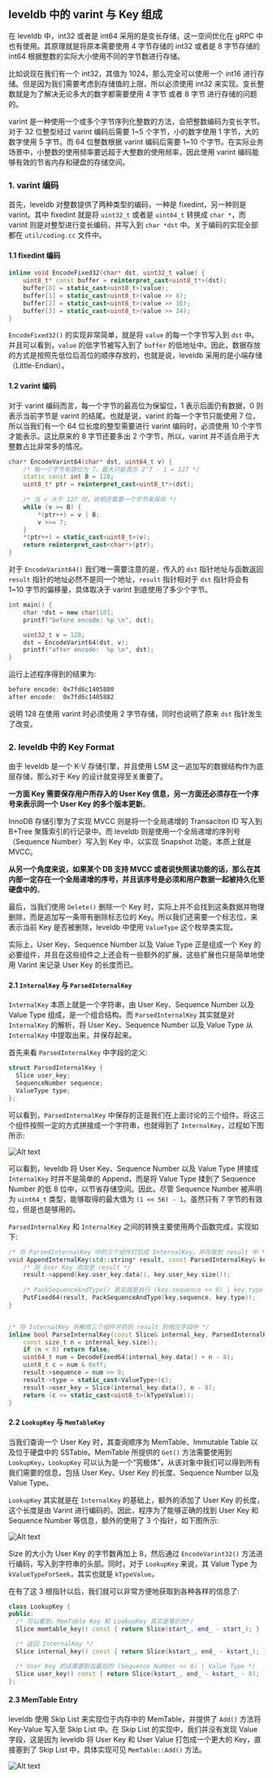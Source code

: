 ## leveldb 中的 varint 与 Key 组成

在 leveldb 中，int32 或者是 int64 采用的是变长存储，这一空间优化在 gRPC 中也有使用。其原理就是将原本需要使用 4 字节存储的 int32 或者是 8 字节存储的 int64 根据整数的实际大小使用不同的字节数进行存储。

比如说现在我们有一个 int32，其值为 1024，那么完全可以使用一个 int16 进行存储。但是因为我们需要考虑到存储值的上限，所以必须使用 int32 来实现。变长整数就是为了解决无论多大的数字都需要使用 4 字节 或者 8 字节 进行存储的问题的。

varint 是一种使用一个或多个字节序列化整数的方法，会把整数编码为变长字节。对于 32 位整型经过 varint 编码后需要 1~5 个字节，小的数字使用 1 字节，大的数字使用 5 字节。而 64 位整数根据 varint 编码后需要 1~10 个字节。在实际业务场景中，小整数的使用频率要远超于大整数的使用频率，因此使用 varint 编码能够有效的节省内存和硬盘的存储空间。


### 1. varint 编码

首先，leveldb 对整数提供了两种类型的编码，一种是 fixedint，另一种则是 varint。其中 fixedint 就是将 `uint32_t` 或者是 `uint64_t` 转换成 `char *`，而 varint 则是对整型进行变长编码，并写入到 `char *dst` 中。关于编码的实现全部都在 `util/coding.cc` 文件中。

#### 1.1 fixedint 编码

```cpp
inline void EncodeFixed32(char* dst, uint32_t value) {
    uint8_t* const buffer = reinterpret_cast<uint8_t*>(dst);
    buffer[0] = static_cast<uint8_t>(value);
    buffer[1] = static_cast<uint8_t>(value >> 8);
    buffer[2] = static_cast<uint8_t>(value >> 16);
    buffer[3] = static_cast<uint8_t>(value >> 24);
}
```

`EncodeFixed32()` 的实现非常简单，就是将 `value` 的每一个字节写入到 `dst` 中。并且可以看到，`value` 的低字节被写入到了 `buffer` 的低地址中。因此，数据存放的方式是按照先低位后高位的顺序存放的，也就是说，leveldb 采用的是小端存储（Little-Endian）。

#### 1.2 varint 编码

对于 varint 编码而言，每一个字节的最高位为保留位，1 表示后面仍有数据，0 则表示当前字节是 varint 的结尾。也就是说，varint 的每一个字节只能使用 7 位，所以当我们有一个 64 位长度的整型需要进行 varint 编码时，必须使用 10 个字节才能表示。这比原来的 8 字节还要多出 2 个字节，所以，varint 并不适合用于大整数占比非常多的情况。

```cpp
char* EncodeVarint64(char* dst, uint64_t v) {
    /* 每一个字节有效位为 7，最大只能表示 2^7 - 1 = 127 */
    static const int B = 128;
    uint8_t* ptr = reinterpret_cast<uint8_t*>(dst);
    
    /* 当 v 大于 127 时，说明还需要一个字节来保存 */
    while (v >= B) {
        *(ptr++) = v | B;
        v >>= 7;
    }
    *(ptr++) = static_cast<uint8_t>(v);
    return reinterpret_cast<char*>(ptr);
}
```

对于 `EncodeVarint64()` 我们唯一需要注意的是，传入的 `dst` 指针地址与函数返回 `result` 指针的地址必然不是同一个地址，`result` 指针相对于 `dst` 指针将会有 1~10 字节的偏移量，具体取决于 varint 到底使用了多少个字节。

```cpp
int main() {
    char *dst = new char[10];
    printf("before encode: %p \n", dst);

    uint32_t v = 128;
    dst = EncodeVarint64(dst, v);
    printf("after encode:  %p \n", dst);
}
```

运行上述程序得到的结果为:

```bash
before encode: 0x7fd6c1405880 
after encode:  0x7fd6c1405882
```

说明 128 在使用 varint 时必须使用 2 字节存储，同时也说明了原来 `dst` 指针发生了改变。



### 2. leveldb 中的 Key Format

由于 leveldb 是一个 K-V 存储引擎，并且使用 LSM 这一追加写的数据结构作为底层存储，那么对于 Key 的设计就变得至关重要了。

**一方面 Key 需要保存用户所存入的 User Key 信息，另一方面还必须存在一个序号来表示同一个 User Key 的多个版本更新**。

InnoDB 存储引擎为了实现 MVCC 则是将一个全局递增的 Transaciton ID 写入到 B+Tree 聚簇索引的行记录中。而 leveldb 则是使用一个全局递增的序列号（Sequence Number）写入到 Key 中，以实现 Snapshot 功能，本质上就是 MVCC。

**从另一个角度来说，如果某个 DB 支持 MVCC 或者说快照读功能的话，那么在其内部一定存在一个全局递增的序号，并且该序号是必须和用户数据一起被持久化至硬盘中的**。

最后，当我们使用 `Delete()` 删除一个 Key 时，实际上并不会找到这条数据并物理删除，而是追加写一条带有删除标志位的 Key。所以我们还需要一个标志位，来表示当前 Key 是否被删除，leveldb 中使用 `ValueType` 这个枚举类实现。

实际上，User Key、Sequence Number 以及 Value Type 正是组成一个 Key 的必要组件，并且在这些组件之上还会有一些额外的扩展，这些扩展也只是简单地使用 Varint 来记录 User Key 的长度而已。

#### 2.1 `InternalKey` 与 `ParsedInternalKey`

`InternalKey` 本质上就是一个字符串，由 User Key、Sequence Number 以及 Value Type 组成，是一个组合结构。而 `ParsedInternalKey` 其实就是对 `InternalKey` 的解析，将 User Key、Sequence Number 以及 Value Type 从 `InternalKey` 中提取出来，并保存起来。

首先来看 `ParsedInternalKey` 中字段的定义:

```cpp
struct ParsedInternalKey {
  Slice user_key;
  SequenceNumber sequence;
  ValueType type;
};
```

可以看到，`ParsedInternalKey` 中保存的正是我们在上面讨论的三个组件。将这三个组件按照一定的方式拼接成一个字符串，也就得到了 `InternalKey`，过程如下图所示:

![Alt text](images/1628662857506.png)

可以看到，leveldb 将 User Key、Sequence Number 以及 Value Type 拼接成 `InternalKey` 时并不是简单的 Append，而是将 Value Type 揉到了 Sequence Number 的低 8 位中，以节省存储空间。因此，尽管 Sequence Number 被声明为 `uint64_t` 类型，能够取得的最大值为 `(1 << 56) - 1`。虽然只有 7 字节的有效位，但是也是够用的。

`ParsedInternalKey` 和 `InternalKey` 之间的转换主要使用两个函数完成，实现如下:

```cpp
/* 将 ParsedInternalKey 中的三个组件打包成 InternalKey，并存放到 result 中 */
void AppendInternalKey(std::string* result, const ParsedInternalKey& key) {
    /* 将 User Key 添加至 result */ 
    result->append(key.user_key.data(), key.user_key.size());
    
    /* PackSequenceAndType() 其实就是执行 (key.sequence << 8) | key.type */
    PutFixed64(result, PackSequenceAndType(key.sequence, key.type));
}


/* 将 InternalKey 拆解成三个组件并扔到 result 的相应字段中 */
inline bool ParseInternalKey(const Slice& internal_key, ParsedInternalKey* result) {
    const size_t n = internal_key.size();
    if (n < 8) return false;
    uint64_t num = DecodeFixed64(internal_key.data() + n - 8);
    uint8_t c = num & 0xff;
    result->sequence = num >> 8;
    result->type = static_cast<ValueType>(c);
    result->user_key = Slice(internal_key.data(), n - 8);
    return (c <= static_cast<uint8_t>(kTypeValue));
}
```

#### 2.2 `LookupKey` 与 `MemTableKey`

当我们查询一个 User Key 时，其查询顺序为 MemTable、Immutable Table 以及位于硬盘中的 SSTable。MemTable 所提供的 `Get()` 方法需要使用到 `LookupKey`，`LookupKey` 可以认为是一个“究极体”，从该对象中我们可以得到所有我们需要的信息，包括 User Key、User Key 的长度、Sequence Number 以及 Value Type。

`LookupKey` 其实就是在 `InternalKey` 的基础上，额外的添加了 User Key 的长度，这个长度是由 Varint 进行编码的。因此，程序为了能够正确的找到 User Key 和 Sequence Number 等信息，额外的使用了 3 个指针，如下图所示:

![Alt text](images/1628666385607.png)

Size 的大小为 User Key 的字节数再加上 8，然后通过 `EncodeVarint32()` 方法进行编码，写入到字符串的头部。同时，对于 `LookupKey` 来说，其 Value Type 为 `kValueTypeForSeek`，其实也就是 `kTypeValue`。

在有了这 3 根指针以后，我们就可以非常方便地获取到各种各样的信息了:

```cpp
class LookupKey {
public:
  /* 可以看到，MemTable Key 和 LookupKey 其实是等价的*/
  Slice memtable_key() const { return Slice(start_, end_ - start_); }

  /* 返回 InternalKey */
  Slice internal_key() const { return Slice(kstart_, end_ - kstart_); }

  /* User Key 的话需要刨去最后的 (Sequence Number << 8) | Value Type */
  Slice user_key() const { return Slice(kstart_, end_ - kstart_ - 8); }
};
```

#### 2.3 MemTable Entry

leveldb 使用 Skip List 来实现位于内存中的 MemTable，并提供了 `Add()` 方法将 Key-Value 写入至 Skip List 中。在 Skip List 的实现中，我们并没有发现 Value 字段，这是因为 leveldb 将 User Key 和 User Value 打包成一个更大的 Key，直接塞到了 Skip List 中，具体实现可见 `MemTable::Add()` 方法。

![Alt text](images/1628668662510.png)
